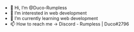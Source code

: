 - 👋 Hi, I’m @Duco-Rumpless
- 👀 I’m interested in web development
- 🌱 I’m currently learning web development
- 📫 How to reach me -> Discord - Rumpless | Duco#2796

